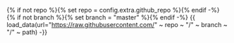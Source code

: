 {% if not repo %}{% set repo = config.extra.github_repo %}{% endif -%}
{% if not branch %}{% set branch = "master" %}{% endif -%}
{{ load_data(url="https://raw.githubusercontent.com/" ~ repo ~ "/" ~ branch ~ "/" ~ path) -}}
